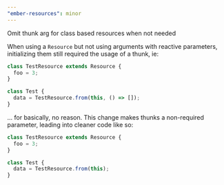 ```yaml
---
"ember-resources": minor
---
```


Omit thunk arg for class based resources when not needed

When using a `Resource` but not using arguments with reactive parameters, initializing them still required the usage of a thunk, ie:

```ts
class TestResource extends Resource {
  foo = 3;
}

class Test {
  data = TestResource.from(this, () => []);
}
```

... for basically, no reason. This change makes thunks a non-required parameter, leading into cleaner code like so:

```ts
class TestResource extends Resource {
  foo = 3;
}

class Test {
  data = TestResource.from(this);
}
```
